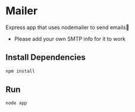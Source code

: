 # Mailer
Express app that uses nodemailer to send emails:pencil:

- Please add your own SMTP info for it to work

## Install Dependencies

```bash
npm install 
```

## Run

```bash
node app
```
